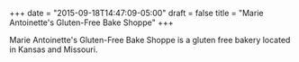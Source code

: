 +++
date = "2015-09-18T14:47:09-05:00"
draft = false
title = "Marie Antoinette's Gluten-Free Bake Shoppe"
+++


Marie Antoinette's Gluten-Free Bake Shoppe is a gluten free bakery located in Kansas and Missouri.
